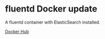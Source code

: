 # fluentd Docker update

A fluentd container with ElasticSearch installed.

[Docker Hub](https://cloud.docker.com/repository/docker/meschbach/fluentd/general)

